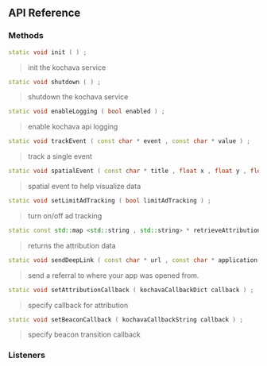 ## API Reference

### Methods
```cpp
static void init ( ) ;
```
> init the kochava service

```cpp
static void shutdown ( ) ;
```
> shutdown the kochava service

```cpp
static void enableLogging ( bool enabled ) ;
```
> enable kochava api logging

```cpp
static void trackEvent ( const char * event , const char * value ) ;
```
> track a single event

```cpp
static void spatialEvent ( const char * title , float x , float y , float z ) ;
```
> spatial event to help visualize data

```cpp
static void setLimitAdTracking ( bool limitAdTracking ) ;
```
> turn on/off ad tracking

```cpp
static const std::map <std::string , std::string> * retrieveAttribution ( ) ;
```
> returns the attribution data

```cpp
static void sendDeepLink ( const char * url , const char * application ) ;
```
> send a referral to where your app was opened from.

```cpp
static void setAttributionCallback ( kochavaCallbackDict callback ) ;
```
> specify callback for attribution

```cpp
static void setBeaconCallback ( kochavaCallbackString callback ) ;
```
> specify beacon transition callback


### Listeners

